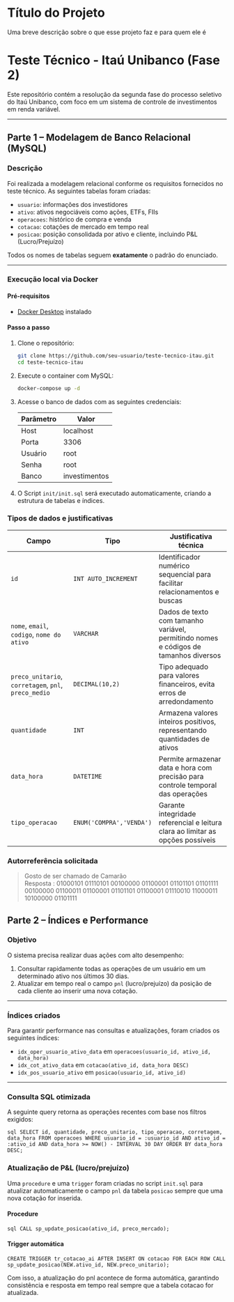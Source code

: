 
# Título do Projeto

Uma breve descrição sobre o que esse projeto faz e para quem ele é

# Teste Técnico - Itaú Unibanco (Fase 2)

Este repositório contém a resolução da segunda fase do processo seletivo do Itaú Unibanco, com foco em um sistema de controle de investimentos em renda variável.

---

## Parte 1 – Modelagem de Banco Relacional (MySQL)

### Descrição

Foi realizada a modelagem relacional conforme os requisitos fornecidos no teste técnico. As seguintes tabelas foram criadas:

- `usuario`: informações dos investidores
- `ativo`: ativos negociáveis como ações, ETFs, FIIs
- `operacoes`: histórico de compra e venda
- `cotacao`: cotações de mercado em tempo real
- `posicao`: posição consolidada por ativo e cliente, incluindo P&L (Lucro/Prejuízo)

Todos os nomes de tabelas seguem **exatamente** o padrão do enunciado.

---

### Execução local via Docker

#### Pré-requisitos
- [Docker Desktop](https://www.docker.com/products/docker-desktop) instalado

#### Passo a passo

1. Clone o repositório:
   ```bash
   git clone https://github.com/seu-usuario/teste-tecnico-itau.git
   cd teste-tecnico-itau

2. Execute o container com MySQL:
    ```bash
    docker-compose up -d

3. Acesse o banco de dados com as seguintes credenciais:

   | Parâmetro | Valor     |
   |-----------|-----------|
   | Host      | localhost |
   | Porta     | 3306      |
   | Usuário   | root      |
   | Senha     | root      |
   | Banco     | investimentos |

4. O Script `init/init.sql` será executado automaticamente, criando a estrutura de tabelas e índices.

### Tipos de dados e justificativas

| Campo                             | Tipo                      | Justificativa técnica                                                                 |
|----------------------------------|---------------------------|----------------------------------------------------------------------------------------|
| `id`                             | `INT AUTO_INCREMENT`      | Identificador numérico sequencial para facilitar relacionamentos e buscas             |
| `nome`, `email`, `codigo`, `nome do ativo` | `VARCHAR`         | Dados de texto com tamanho variável, permitindo nomes e códigos de tamanhos diversos |
| `preco_unitario`, `corretagem`, `pnl`, `preco_medio` | `DECIMAL(10,2)` | Tipo adequado para valores financeiros, evita erros de arredondamento                 |
| `quantidade`                     | `INT`                     | Armazena valores inteiros positivos, representando quantidades de ativos              |
| `data_hora`                      | `DATETIME`                | Permite armazenar data e hora com precisão para controle temporal das operações       |
| `tipo_operacao`                  | `ENUM('COMPRA','VENDA')` | Garante integridade referencial e leitura clara ao limitar as opções possíveis        |

### Autorreferência solicitada

> Gosto de ser chamado de Camarão  
> Resposta : 01000101 01110101 00100000 01100001 01101101 01101111 00100000 01100011 01100001 01101101 01100001 01110010 11000011 10100000 01101111

## Parte 2 – Índices e Performance

### Objetivo

O sistema precisa realizar duas ações com alto desempenho:

1. Consultar rapidamente todas as operações de um usuário em um determinado ativo nos últimos 30 dias.
2. Atualizar em tempo real o campo `pnl` (lucro/prejuízo) da posição de cada cliente ao inserir uma nova cotação.

---

### Índices criados

Para garantir performance nas consultas e atualizações, foram criados os seguintes índices:

- `idx_oper_usuario_ativo_data` em `operacoes(usuario_id, ativo_id, data_hora)`
- `idx_cot_ativo_data` em `cotacao(ativo_id, data_hora DESC)`
- `idx_pos_usuario_ativo` em `posicao(usuario_id, ativo_id)`

---

### Consulta SQL otimizada

   A seguinte query retorna as operações recentes com base nos filtros exigidos:

   `sql
   SELECT
      id,
      quantidade,
      preco_unitario,
      tipo_operacao,
      corretagem,
      data_hora
   FROM operacoes
   WHERE usuario_id = :usuario_id
   AND ativo_id = :ativo_id
   AND data_hora >= NOW() - INTERVAL 30 DAY
   ORDER BY data_hora DESC;`

### Atualização de P&L (lucro/prejuízo)

Uma `procedure` e uma `trigger` foram criadas no script `init.sql` para atualizar automaticamente o campo `pnl` da tabela `posicao` sempre que uma nova cotação for inserida.

#### Procedure

`sql
CALL sp_update_posicao(ativo_id, preco_mercado);`

#### Trigger automática
`CREATE TRIGGER tr_cotacao_ai
AFTER INSERT ON cotacao
FOR EACH ROW
CALL sp_update_posicao(NEW.ativo_id, NEW.preco_unitario);`

Com isso, a atualização do pnl acontece de forma automática, garantindo consistência e resposta em tempo real sempre que a tabela cotacao for atualizada.